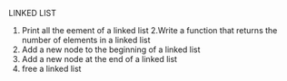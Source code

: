 LINKED LIST
1. Print all the eement of a linked list
2.Write a function that returns the number of elements in a linked list
3. Add a new node to the beginning of a linked list
4. Add a new node at the end of a linked list
5. free a linked list
